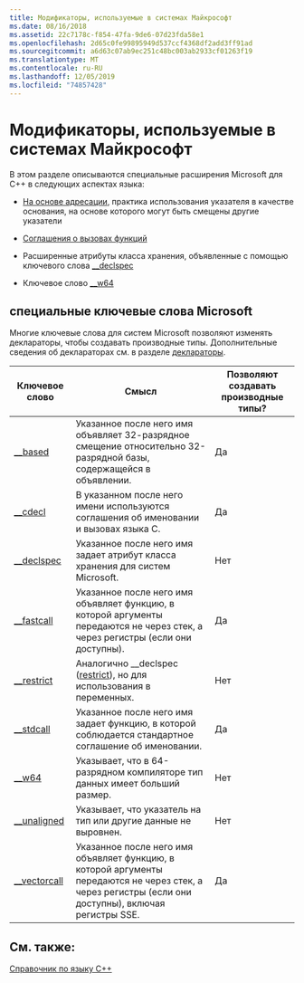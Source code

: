 ```yaml
---
title: Модификаторы, используемые в системах Майкрософт
ms.date: 08/16/2018
ms.assetid: 22c7178c-f854-47fa-9de6-07d23fda58e1
ms.openlocfilehash: 2d65c0fe99895949d537ccf4368df2add3ff91ad
ms.sourcegitcommit: a6d63c07ab9ec251c48bc003ab2933cf01263f19
ms.translationtype: MT
ms.contentlocale: ru-RU
ms.lasthandoff: 12/05/2019
ms.locfileid: "74857428"
---
```

# <a name="microsoft-specific-modifiers"></a>Модификаторы, используемые в системах Майкрософт

В этом разделе описываются специальные расширения Microsoft для C++ в следующих аспектах языка:

- [На основе адресации](based-addressing.md), практика использования указателя в качестве основания, на основе которого могут быть смещены другие указатели

- [Соглашения о вызовах функций](calling-conventions.md)

- Расширенные атрибуты класса хранения, объявленные с помощью ключевого слова [__declspec](declspec.md)

- Ключевое слово [__w64](w64.md)

## <a name="microsoft-specific-keywords"></a>специальные ключевые слова Microsoft

Многие ключевые слова для систем Microsoft позволяют изменять деклараторы, чтобы создавать производные типы. Дополнительные сведения об деклараторах см. в разделе [деклараторы](overview-of-declarators.md).

|Ключевое слово|Смысл|Позволяют создавать производные типы?|
|-------------|-------------|---------------------------------|
|[__based](based-grammar.md)|Указанное после него имя объявляет 32-разрядное смещение относительно 32-разрядной базы, содержащейся в объявлении.|Да|
|[__cdecl](cdecl.md)|В указанном после него имени используются соглашения об именовании и вызовах языка C.|Да|
|[__declspec](declspec.md)|Указанное после него имя задает атрибут класса хранения для систем Microsoft.|Нет|
|[__fastcall](fastcall.md)|Указанное после него имя объявляет функцию, в которой аргументы передаются не через стек, а через регистры (если они доступны).|Да|
|[__restrict](extension-restrict.md)|Аналогично __declspec ([restrict](restrict.md)), но для использования в переменных.|Нет|
|[__stdcall](stdcall.md)|Указанное после него имя задает функцию, в которой соблюдается стандартное соглашение об именовании.|Да|
|[__w64](w64.md)|Указывает, что в 64-разрядном компиляторе тип данных имеет больший размер.|Нет|
|[__unaligned](unaligned.md)|Указывает, что указатель на тип или другие данные не выровнен.|Нет|
|[__vectorcall](vectorcall.md)|Указанное после него имя объявляет функцию, в которой аргументы передаются не через стек, а через регистры (если они доступны), включая регистры SSE.|Да|

## <a name="see-also"></a>См. также:

[Справочник по языку C++](cpp-language-reference.md)
